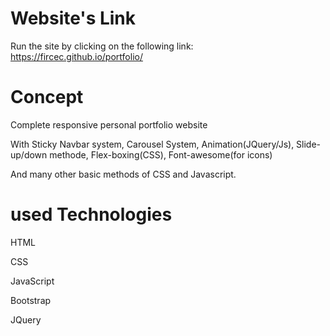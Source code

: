 # Website's Link
Run the site by clicking on the following link: 
https://fircec.github.io/portfolio/
# Concept
Complete responsive personal portfolio website

With Sticky Navbar system, Carousel System, Animation(JQuery/Js), Slide-up/down methode, Flex-boxing(CSS), Font-awesome(for icons)

And many other basic methods of CSS and Javascript.
# used Technologies
HTML

CSS

JavaScript

Bootstrap

JQuery
